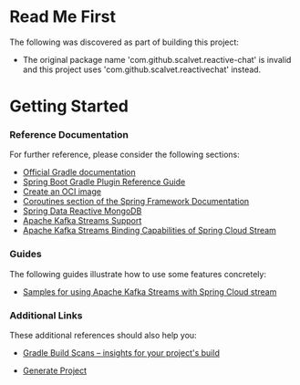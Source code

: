 # Read Me First
The following was discovered as part of building this project:

* The original package name 'com.github.scalvet.reactive-chat' is invalid and this project uses 'com.github.scalvet.reactivechat' instead.

# Getting Started

### Reference Documentation
For further reference, please consider the following sections:

* [Official Gradle documentation](https://docs.gradle.org)
* [Spring Boot Gradle Plugin Reference Guide](https://docs.spring.io/spring-boot/docs/2.3.1.RELEASE/gradle-plugin/reference/html/)
* [Create an OCI image](https://docs.spring.io/spring-boot/docs/2.3.1.RELEASE/gradle-plugin/reference/html/#build-image)
* [Coroutines section of the Spring Framework Documentation](https://docs.spring.io/spring/docs/5.2.7.RELEASE/spring-framework-reference/languages.html#coroutines)
* [Spring Data Reactive MongoDB](https://docs.spring.io/spring-boot/docs/2.3.1.RELEASE/reference/htmlsingle/#boot-features-mongodb)
* [Apache Kafka Streams Support](https://docs.spring.io/spring-kafka/docs/current/reference/html/_reference.html#kafka-streams)
* [Apache Kafka Streams Binding Capabilities of Spring Cloud Stream](https://docs.spring.io/spring-cloud-stream/docs/current/reference/htmlsingle/#_kafka_streams_binding_capabilities_of_spring_cloud_stream)

### Guides
The following guides illustrate how to use some features concretely:

* [Samples for using Apache Kafka Streams with Spring Cloud stream](https://github.com/spring-cloud/spring-cloud-stream-samples/tree/master/kafka-streams-samples)

### Additional Links
These additional references should also help you:

* [Gradle Build Scans – insights for your project's build](https://scans.gradle.com#gradle)




* [Generate Project](https://start.spring.io/#!type=gradle-project&language=kotlin&platformVersion=2.3.1.RELEASE&packaging=jar&jvmVersion=11&groupId=com.github.scalvet&artifactId=reactive-chat&name=reactive-chat&description=Demo%20project%20for%20Spring%20Boot&packageName=com.github.scalvet.reactive-chat&dependencies=webflux,data-mongodb-reactive,cloud-stream,kafka-streams)